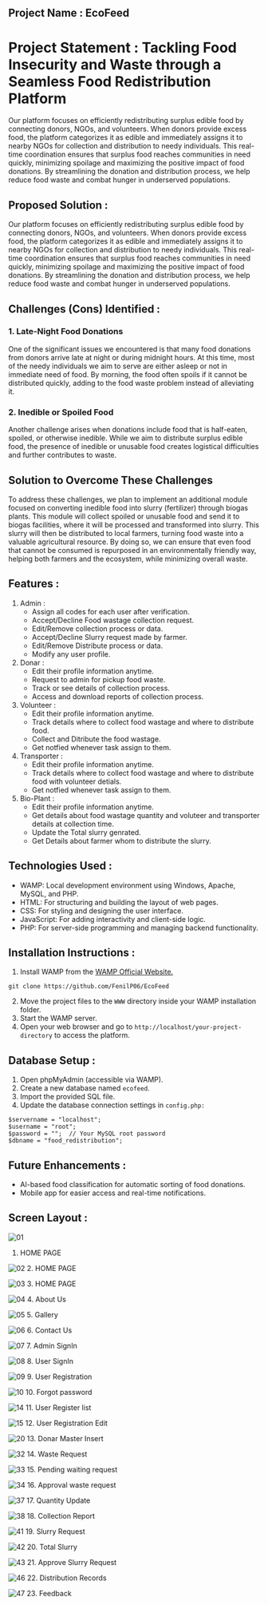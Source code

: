 ## Project Name : EcoFeed
# Project Statement : Tackling Food Insecurity and Waste through a Seamless Food Redistribution Platform
  Our platform focuses on efficiently redistributing surplus edible food by connecting donors, NGOs, and volunteers. When donors provide excess food, the platform categorizes it as edible and immediately assigns it to nearby NGOs for collection and distribution to needy individuals. This real-time coordination ensures that surplus food reaches communities in need quickly, minimizing spoilage and maximizing the positive impact of food donations. By streamlining the donation and distribution process, we help reduce food waste and combat hunger in underserved populations.
## Proposed Solution :
Our platform focuses on efficiently redistributing surplus edible food by connecting donors, NGOs, and volunteers. When donors provide excess food, the platform categorizes it as edible and immediately assigns it to nearby NGOs for collection and distribution to needy individuals. This real-time coordination ensures that surplus food reaches communities in need quickly, minimizing spoilage and maximizing the positive impact of food donations. By streamlining the donation and distribution process, we help reduce food waste and combat hunger in underserved populations.

## Challenges (Cons) Identified :
### 1. Late-Night Food Donations
One of the significant issues we encountered is that many food donations from donors arrive late at night or during midnight hours. At this time, most of the needy individuals we aim to serve are either asleep or not in immediate need of food. By morning, the food often spoils if it cannot be distributed quickly, adding to the food waste problem instead of alleviating it.

### 2. Inedible or Spoiled Food
Another challenge arises when donations include food that is half-eaten, spoiled, or otherwise inedible. While we aim to distribute surplus edible food, the presence of inedible or unusable food creates logistical difficulties and further contributes to waste.

## Solution to Overcome These Challenges
To address these challenges, we plan to implement an additional module focused on converting inedible food into slurry (fertilizer) through biogas plants. This module will collect spoiled or unusable food and send it to biogas facilities, where it will be processed and transformed into slurry. This slurry will then be distributed to local farmers, turning food waste into a valuable agricultural resource. By doing so, we can ensure that even food that cannot be consumed is repurposed in an environmentally friendly way, helping both farmers and the ecosystem, while minimizing overall waste.

## Features :
1. Admin :
   - Assign all codes for each user after verification.
   - Accept/Decline Food wastage collection request.
   - Edit/Remove collection process or data.
   - Accept/Decline Slurry request made by farmer.
   - Edit/Remove Distribute process or data.
   - Modify any user profile.
2. Donar :
   - Edit their profile information anytime.
   - Request to admin for pickup food waste.
   - Track or see details of collection process.
   - Access and download reports of collection process.
3. Volunteer :
   - Edit their profile information anytime.
   - Track details where to collect food wastage and where to distribute food.
   - Collect and Ditribute the food wastage.
   - Get notfied whenever task assign to them.
4. Transporter :
   - Edit their profile information anytime.
   - Track details where to collect food wastage and where to distribute food with volunteer detials.
   - Get notfied whenever task assign to them.
5. Bio-Plant :
   - Edit their profile information anytime.
   - Get details about food wastage quantity and voluteer and transporter details at collection time.
   - Update the Total slurry genrated.
   - Get Details about farmer whom to distribute the slurry.

## Technologies Used :

- WAMP: Local development environment using Windows, Apache, MySQL, and PHP.
- HTML: For structuring and building the layout of web pages.
- CSS: For styling and designing the user interface.
- JavaScript: For adding interactivity and client-side logic.
- PHP: For server-side programming and managing backend functionality.

## Installation Instructions :

1. Install WAMP from the [WAMP Official Website.](https://www.wampserver.com/)
```
git clone https://github.com/FenilP06/EcoFeed
```
2. Move the project files to the ```WWW``` directory inside your WAMP installation folder.
3. Start the WAMP server.
4. Open your web browser and go to ```http://localhost/your-project-directory``` to access the platform.

## Database Setup :
1. Open phpMyAdmin (accessible via WAMP).
2. Create a new database named ```ecofeed```.
3. Import the provided SQL file.
4. Update the database connection settings in ```config.php:```
```
$servername = "localhost";
$username = "root";
$password = "";  // Your MySQL root password
$dbname = "food_redistribution";
```
## Future Enhancements :
  - AI-based food classification for automatic sorting of food donations.
  - Mobile app for easier access and real-time notifications.
    
## Screen Layout :

![01](https://github.com/user-attachments/assets/e0935e4d-f7d3-404e-ba7f-36c978f093fb)
  1. HOME PAGE

![02](https://github.com/user-attachments/assets/15a8b09a-4519-43b9-8f5a-7aba93e9b029)
  2. HOME PAGE

  
![03](https://github.com/user-attachments/assets/939d4915-72e9-42ab-9c84-34d908666e56)
  3. HOME PAGE


![04](https://github.com/user-attachments/assets/f1121f96-645e-420f-b7f8-c839c05f3363)
  4. About Us


![05](https://github.com/user-attachments/assets/65f0f5cd-9cef-4b22-8d9d-c619cc335571)
  5. Gallery


![06](https://github.com/user-attachments/assets/b334217b-0a91-42ba-b661-113b7372c2cd)
  6. Contact Us


![07](https://github.com/user-attachments/assets/13adcd6e-5907-486c-bfd5-7ead5e549a28)
  7. Admin SignIn


![08](https://github.com/user-attachments/assets/43a9e0d1-bfc4-43c1-a62e-c237b651bca7)
  8. User SignIn

  
![09](https://github.com/user-attachments/assets/819c0aaf-e5b6-4836-baef-87a50da7c992)
  9. User Registration

 
![10](https://github.com/user-attachments/assets/f70a4f56-db78-4c6c-9568-2c8250e71865)
  10. Forgot password


![14](https://github.com/user-attachments/assets/d4a3c289-2b42-4291-80c8-1f22d9b34d58)
  11. User Register list


![15](https://github.com/user-attachments/assets/4193ba20-edb2-44ef-922a-c8fcc70ae6a8)
  12. User Registration Edit


![20](https://github.com/user-attachments/assets/3b1491d2-c46f-4766-8a76-70b8dabcaee9)
  13. Donar Master Insert

 
![32](https://github.com/user-attachments/assets/90ffcef3-b600-4912-957a-2f6d9375167e)
14. Waste Request


![33](https://github.com/user-attachments/assets/180fb288-d27c-40f3-8539-ca85acd8dde7)
  15. Pending waiting request


![34](https://github.com/user-attachments/assets/b1711e4a-3aea-470f-8ae3-cd930d8fb5fc)
  16. Approval waste request

 
![37](https://github.com/user-attachments/assets/a1307657-438c-4ddc-9e0d-81b97fa1fcef)
  17. Quantity Update


![38](https://github.com/user-attachments/assets/bbc37a19-c1b9-4f1c-9f67-2aeba4d8bfac)
  18. Collection Report

 
![41](https://github.com/user-attachments/assets/2f728220-02fa-4327-99a0-be64849ec6e4)
  19. Slurry Request


![42](https://github.com/user-attachments/assets/558113d2-3ee9-483a-89af-ad17d7ad0b2d)
  20. Total Slurry


![43](https://github.com/user-attachments/assets/f76fa301-2b78-4ddf-8111-d7c47c549e6c)
  21. Approve Slurry Request


![46](https://github.com/user-attachments/assets/c1be4bd7-c357-4647-90f8-5a11dee266f3)
  22. Distribution Records

 
![47](https://github.com/user-attachments/assets/795446c2-7650-4d2a-a708-6ab52760012d)
  23. Feedback



